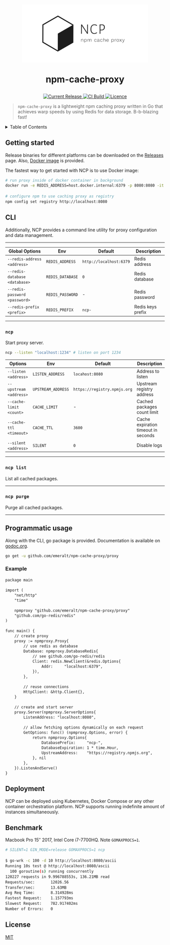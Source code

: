 <h1 align="center">
<img width="400" src="./logo.png"> 

npm-cache-proxy
</h1>

<p align="center">
  <a href="https://hub.docker.com/r/emeralt/npm-cache-proxy/tags">
    <img src="https://img.shields.io/github/release/emeralt/npm-cache-proxy.svg" alt="Current Release" />
  </a>
  <a href="https://hub.docker.com/r/emeralt/npm-cache-proxy/builds">
    <img src="https://img.shields.io/docker/cloud/build/emeralt/npm-cache-proxy.svg" alt="CI Build">
  </a>
  <a href="https://github.com/emeralt/npm-cache-proxy/blob/master/liscense">
    <img src="https://img.shields.io/github/license/emeralt/npm-cache-proxy.svg" alt="Licence">
  </a>
</p>

> `npm-cache-proxy` is a lightweight npm caching proxy written in Go that achieves warp speeds by using Redis for data storage. B-b-blazing fast!


<details>
<summary>Table of Contents</summary>
<p>

- [Getting started](#getting-started)
- [CLI](#cli)
	- [`ncp`](#ncp)
	- [`ncp list`](#ncp-list)
	- [`ncp purge`](#ncp-purge)
- [Programmatic usage](#programmatic-usage)
	- [Example](#example)
- [Deployment](#deployment)
- [Benchmark](#benchmark)
- [License](#license)

</p>
</details>

## Getting started
Release binaries for different platforms can be downloaded on the [Releases](https://github.com/emeralt/npm-cache-proxy/releases) page. Also, [Docker image](https://cloud.docker.com/u/emeralt/repository/docker/emeralt/npm-cache-proxy) is provided.

The fastest way to get started with NCP is to use Docker image:
```bash
# run proxy inside of docker container in background
docker run -e REDIS_ADDRESS=host.docker.internal:6379 -p 8080:8080 -it emeralt/npm-cache-proxy -d

# configure npm to use caching proxy as registry
npm config set registry http://localhost:8080
```

## CLI
Additionally, NCP provides a command line utility for proxy configuration and data management.

---

| Global Options                | Env              | Default                 | Description       |
| ----------------------------- | ---------------- | ----------------------- | ----------------- |
| `--redis-address <address>`   | `REDIS_ADDRESS`  | `http://localhost:6379` | Redis address     |
| `--redis-database <database>` | `REDIS_DATABASE` | `0`                     | Redis database    |
| `--redis-password <password>` | `REDIS_PASSWORD` | -                       | Redis password    |
| `--redis-prefix <prefix>`     | `REDIS_PREFIX`   | `ncp-`                  | Redis keys prefix |

---

### `ncp`

Start proxy server.

```bash
ncp --listen "localhost:1234" # listen on port 1234
```

| Options                 | Env                | Default                      | Description                         |
| ----------------------- | ------------------ | ---------------------------- | ----------------------------------- |
| `--listen <address>`    | `LISTEN_ADDRESS`   | `locahost:8080`              | Address to listen                   |
| `--upstream <address>`  | `UPSTREAM_ADDRESS` | `https://registry.npmjs.org` | Upstream registry address           |
| `--cache-limit <count>` | `CACHE_LIMIT`      | -                            | Cached packages count limit         |
| `--cache-ttl <timeout>` | `CACHE_TTL`        | `3600`                       | Cache expiration timeout in seconds |
| `--silent <address>`    | `SILENT`           | `0`                          | Disable logs                        |

---

### `ncp list`
List all cached packages.

---

### `ncp purge`
Purge all cached packages.

---

## Programmatic usage
Along with the CLI, go package is provided. Documentation is available on [godoc.org](https://godoc.org/github.com/emeralt/npm-cache-proxy/proxy).

```bash
go get -u github.com/emeralt/npm-cache-proxy/proxy
```

### Example
```golang
package main

import (
	"net/http"
	"time"

	npmproxy "github.com/emeralt/npm-cache-proxy/proxy"
	"github.com/go-redis/redis"
)

func main() {
	// create proxy
	proxy := npmproxy.Proxy{
		// use redis as database
		Database: npmproxy.DatabaseRedis{
			// see github.com/go-redis/redis
			Client: redis.NewClient(&redis.Options{
				Addr:     "localhost:6379",
			}),
		},

		// reuse connections
		HttpClient: &http.Client{},
	}

	// create and start server
	proxy.Server(npmproxy.ServerOptions{
		ListenAddress: "localhost:8080",

		// allow fetching options dynamically on each request
		GetOptions: func() (npmproxy.Options, error) {
			return npmproxy.Options{
				DatabasePrefix:     "ncp-",
				DatabaseExpiration: 1 * time.Hour,
				UpstreamAddress:    "https://registry.npmjs.org",
			}, nil
		},
	}).ListenAndServe()
}
```

## Deployment
NCP can be deployed using Kubernetes, Docker Compose or any other container orchestration platform. NCP supports running indefinite amount of instances simultaneously. 

## Benchmark
Macbook Pro 15″ 2017, Intel Core i7-7700HQ. Note `GOMAXPROCS=1`. 

```bash
# SILENT=1 GIN_MODE=release GOMAXPROCS=1 ncp

$ go-wrk -c 100 -d 10 http://localhost:8080/ascii
Running 10s test @ http://localhost:8080/ascii
  100 goroutine(s) running concurrently
120227 requests in 9.996788553s, 136.21MB read
Requests/sec:		12026.56
Transfer/sec:		13.63MB
Avg Req Time:		8.314928ms
Fastest Request:	1.157793ms
Slowest Request:	782.917402ms
Number of Errors:	0
```

## License

[MIT](./license)

